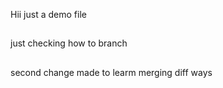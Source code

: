 Hii just a demo file
##
just checking how to branch
##
second change made to learm merging diff ways